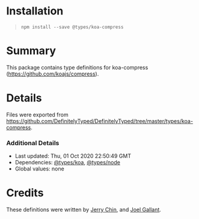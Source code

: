 # Installation
> `npm install --save @types/koa-compress`

# Summary
This package contains type definitions for koa-compress (https://github.com/koajs/compress).

# Details
Files were exported from https://github.com/DefinitelyTyped/DefinitelyTyped/tree/master/types/koa-compress.

### Additional Details
 * Last updated: Thu, 01 Oct 2020 22:50:49 GMT
 * Dependencies: [@types/koa](https://npmjs.com/package/@types/koa), [@types/node](https://npmjs.com/package/@types/node)
 * Global values: none

# Credits
These definitions were written by [Jerry Chin](https://github.com/hellopao), and [Joel Gallant](https://github.com/joelgallant).
